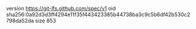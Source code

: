 version https://git-lfs.github.com/spec/v1
oid sha256:0a92d3d3ff4294e11f35f443423385b44738ba3c9c5b6df42b530c2798da52da
size 853
